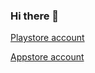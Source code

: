 ### Hi there 👋

[Playstore account](https://play.google.com/store/apps/dev?id=8145965427498658049) 

[Appstore account](https://apps.apple.com/us/developer/guillermo-rodriguez/id1611904530)
<!--
**guillermo-rodriguez-dev/guillermo-rodriguez-dev** is a ✨ _special_ ✨ repository because its `README.md` (this file) appears on your GitHub profile.

Here are some ideas to get you started:

- 🔭 I’m currently working on ...
- 🌱 I’m currently learning ...
- 👯 I’m looking to collaborate on ...
- 🤔 I’m looking for help with ...
- 💬 Ask me about ...
- 📫 How to reach me: ...
- 😄 Pronouns: ...
- ⚡ Fun fact: ...
-->
